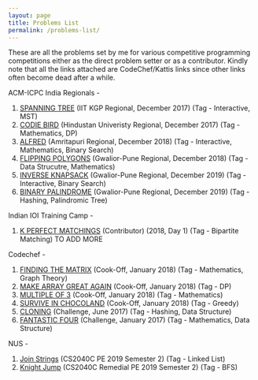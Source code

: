 ```yaml
---
layout: page
title: Problems List
permalink: /problems-list/
---
```


These are all the problems set by me for various competitive programming competitions either as the direct problem setter or as a contributor.
Kindly note that all the links attached are CodeChef/Kattis links since other links often become dead after a while.

ACM-ICPC India Regionals -
  1. [SPANNING TREE](https://www.codechef.com/problems/SPANTREE) (IIT KGP Regional, December 2017) (Tag - Interactive, MST)
  2. [CODIE BIRD](https://www.codechef.com/problems/CODIE) (Hindustan Univeristy Regional, December 2017) (Tag - Mathematics, DP)
  3. [ALFRED](https://www.codechef.com/problems/ALFRED) (Amritapuri Regional, December 2018) (Tag - Interactive, Mathematics, Binary Search)
  4. [FLIPPING POLYGONS](https://www.codechef.com/problems/NGONS) (Gwalior-Pune Regional, December 2018) (Tag - Data Strucutre, Mathematics)
  5. [INVERSE KNAPSACK](https://www.codechef.com/problems/INVSACK) (Gwalior-Pune Regional, December 2019) (Tag - Interactive, Binary Search)
  6. [BINARY PALINDROME](https://www.codechef.com/problems/BINPALIN) (Gwalior-Pune Regional, December 2019) (Tag - Hashing, Palindromic Tree)

Indian IOI Training Camp -
  1. [K PERFECT MATCHINGS](https://www.codechef.com/problems/KPERFMAT) (Contributor) (2018, Day 1) (Tag - Bipartite Matching)
  TO ADD MORE

Codechef -
  1. [FINDING THE MATRIX](https://www.codechef.com/problems/FINDA) (Cook-Off, January 2018) (Tag - Mathematics, Graph Theory)
  2. [MAKE ARRAY GREAT AGAIN](https://www.codechef.com/problems/MAGA) (Cook-Off, January 2018) (Tag - DP)
  3. [MULTIPLE OF 3](https://www.codechef.com/problems/MULTHREE) (Cook-Off, January 2018) (Tag - Mathematics)
  4. [SURVIVE IN CHOCOLAND](https://www.codechef.com/problems/SURVIVE) (Cook-Off, January 2018) (Tag - Greedy)
  5. [CLONING](https://www.codechef.com/problems/CLONEME) (Challenge, June 2017) (Tag - Hashing, Data Structure)
  6. [FANTASTIC FOUR](https://www.codechef.com/problems/FOURSQ) (Challenge, January 2017) (Tag - Mathematics, Data Structure)

NUS -
  1. [Join Strings](https://open.kattis.com/problems/joinstrings) (CS2040C PE 2019 Semester 2) (Tag - Linked List)
  2. [Knight Jump](https://open.kattis.com/problems/knightjump) (CS2040C Remedial PE 2019 Semester 2) (Tag - BFS)
